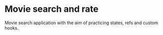 # Movie search and rate
Movie search application with the aim of practicing states, refs and custom hooks.
